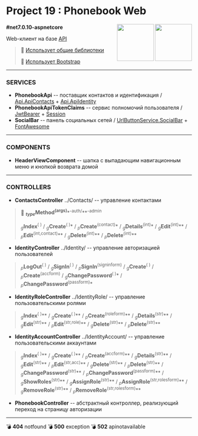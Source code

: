 # Project 19 : Phonebook Web

<img align="right" width="100" height="100" src="https://github.com/rozhkovsvyat/Project19.API/assets/71471748/56c66f5c-b87e-45c3-bca7-1f9f2cde5d21">
<img align="right" width="100" height="100" src="https://github.com/rozhkovsvyat/Project19.API/assets/71471748/cdfe90f7-88d8-4d52-a921-8e0a1ec87a26">

**#net7.0.10-aspnetcore**

Web-клиент на базе [API](https://github.com/rozhkovsvyat/Project19.API)

> :link: [Использует общие библиотеки](https://github.com/rozhkovsvyat/Project19.Libs)
> 
> :link: [Использует Bootstrap](https://getbootstrap.com)
---

### SERVICES

* **PhonebookApi** -- поставщик контактов и идентификация / [Api.ApiContacts](https://www.nuget.org/packages/RozhkovSvyat.Project19.Services.Api.ApiContacts) + [Api.ApiIdentity](https://www.nuget.org/packages/RozhkovSvyat.Project19.Services.Api.ApiIdentity)
* **PhonebookApiTokenClaims** -- сервис полномочий пользователя / [JwtBearer](https://www.nuget.org/packages/Microsoft.AspNetCore.Authentication.JwtBearer) + [Session](https://www.nuget.org/packages/Microsoft.AspNetCore.Session)
* **SocialBar** -- панель социальных сетей / [UrlButtonService.SocialBar](https://www.nuget.org/packages/RozhkovSvyat.Project19.Services.UrlButtonService.SocialBar) + [FontAwesome](https://fontawesome.com)

---

### COMPONENTS

* **HeaderViewComponent** -- шапка с выпадающим навигационным меню и кнопкой возврата домой

---

### CONTROLLERS
  
* **ContactsController** ../Contacts/ -- управление контактами

> :memo: **<sub>_type_</sub>Method<sup>(args)**</sup>*<sup>-auth/</sup>**<sup>-аdmin</sup>
>
> <sub>_g_</sub>**Index**</sub><sup>( )</sup> / <sub>_g_</sub>**Create**<sup>( )</sup>* / <sub>_p_</sub>**Create**<sup>(contact)</sup>* / <sub>_g_</sub>**Details**<sup>(int)</sup>* / <sub>_g_</sub>**Edit**<sup>(int)</sup>** / <sub>_p_</sub>**Edit**<sup>(int,contact)</sup>** / <sub>_g_</sub>**Delete**<sup>(int)</sup>** / <sub>_p_</sub>**Delete**<sup>(int)</sup>**

* **IdentityController** ../Identity/ -- управление авторизацией пользователей

> <sub>_p_</sub>**LogOut**<sup>( )</sup> / <sub>_g_</sub>**SignIn**<sup>( )</sup> / <sub>_p_</sub>**SignIn**<sup>(signinform)</sup> / <sub>_g_</sub>**Create**<sup>( )</sup> / <sub>_p_</sub>**Create**<sup>(accform)</sup> / <sub>_g_</sub>**ChangePassword**<sup>( )</sup>* / <sub>_p_</sub>**ChangePassword**<sup>(passform)</sup>*

* **IdentityRoleController** ../IdentityRole/ -- управление пользовательскими ролями

> <sub>_g_</sub>**Index**<sup>( )</sup>** / <sub>_g_</sub>**Create**<sup>( )</sup>** / <sub>_p_</sub>**Create**<sup>(roleform)</sup>** / <sub>_g_</sub>**Details**<sup>(str)</sup>**  / <sub>_g_</sub>**Edit**<sup>(str)</sup>** / <sub>_p_</sub>**Edit**<sup>(str,role)</sup>** / <sub>_g_</sub>**Delete**<sup>(str)</sup>** / <sub>_p_</sub>**Delete**<sup>(str)</sup>**

* **IdentityAccountController** ../IdentityAccount/ -- управление пользовательскими аккаунтами

> <sub>_g_</sub>**Index**</sub><sup>( )</sup>** / <sub>_g_</sub>**Create**<sup>( )</sup>** / <sub>_p_</sub>**Create**<sup>(accform)</sup>** / <sub>_g_</sub>**Details**<sup>(str)</sup>** / <sub>_g_</sub>**Edit**<sup>(str)</sup>** / <sub>_p_</sub>**Edit**<sup>(str,acc)</sup>** / <sub>_g_</sub>**Delete**<sup>(str)</sup>** / <sub>_p_</sub>**Delete**<sup>(str)</sup>** / <sub>_g_</sub>**ChangePassword**<sup>(str)</sup>** / <sub>_p_</sub>**ChangePassword**<sup>(passform)</sup>** / <sub>_g_</sub>**ShowRoles**<sup>(str)</sup>** / <sub>_g_</sub>**AssignRole**<sup>(str)</sup>** / <sub>_p_</sub>**AssignRole**<sup>(str,rolesform)</sup>** / <sub>_g_</sub>**RemoveRole**<sup>(str)</sup>** / <sub>_p_</sub>**RemoveRole**<sup>(str,rolesform)</sup>**

* **PhonebookController** -- абстрактный контроллер, реализующий переход на страницу авторизации

---

:bomb: **404** notfound
:bomb: **500** exception
:bomb: **502** apinotavailable
